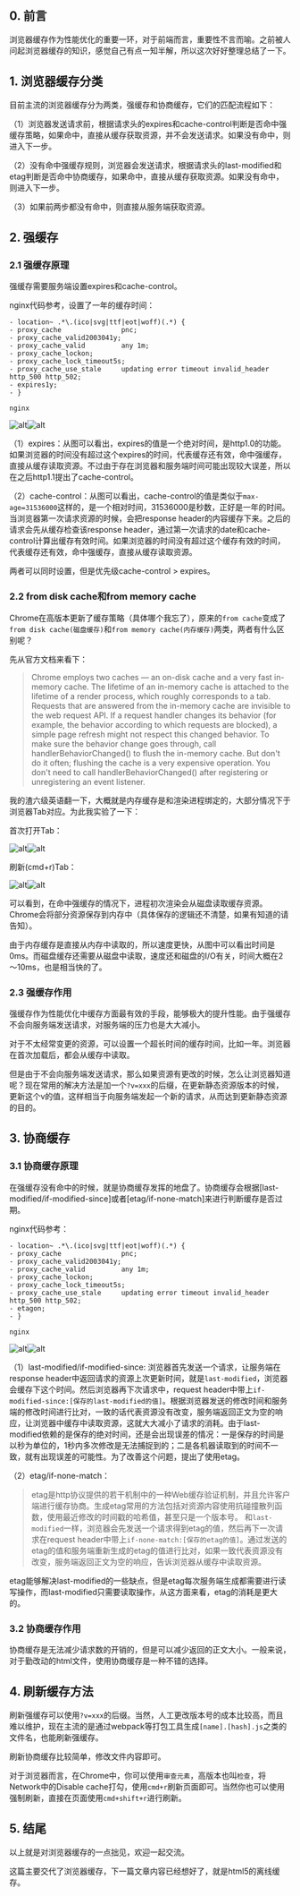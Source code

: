 ## 0. 前言

浏览器缓存作为性能优化的重要一环，对于前端而言，重要性不言而喻。之前被人问起浏览器缓存的知识，感觉自己有点一知半解，所以这次好好整理总结了一下。

## 1. 浏览器缓存分类

目前主流的浏览器缓存分为两类，强缓存和协商缓存，它们的匹配流程如下：

（1）浏览器发送请求前，根据请求头的expires和cache-control判断是否命中强缓存策略，如果命中，直接从缓存获取资源，并不会发送请求。如果没有命中，则进入下一步。

（2）没有命中强缓存规则，浏览器会发送请求，根据请求头的last-modified和etag判断是否命中协商缓存，如果命中，直接从缓存获取资源。如果没有命中，则进入下一步。

（3）如果前两步都没有命中，则直接从服务端获取资源。

## 2. 强缓存

### 2.1 强缓存原理

强缓存需要服务端设置expires和cache-control。

nginx代码参考，设置了一年的缓存时间：

    
    - location~ .*\.(ico|svg|ttf|eot|woff)(.*) {
    - proxy_cache               pnc;
    - proxy_cache_valid2003041y;
    - proxy_cache_valid         any 1m;
    - proxy_cache_lockon;
    - proxy_cache_lock_timeout5s;
    - proxy_cache_use_stale     updating error timeout invalid_header http_500 http_502;
    - expires1y;
    - }
    
    nginx

![alt](https://static.excaliburhan.com/blog/20170327/UQQrhatzWnpiKcjkBAR-Cwy5.jpeg)![alt](https://static.excaliburhan.com/blog/20170327/UQQrhatzWnpiKcjkBAR-Cwy5.jpeg)

（1）expires：从图可以看出，expires的值是一个绝对时间，是http1.0的功能。如果浏览器的时间没有超过这个expires的时间，代表缓存还有效，命中强缓存，直接从缓存读取资源。不过由于存在浏览器和服务端时间可能出现较大误差，所以在之后http1.1提出了cache-control。

（2）cache-control：从图可以看出，cache-control的值是类似于`max-age=31536000`这样的，是一个相对时间，31536000是秒数，正好是一年的时间。当浏览器第一次请求资源的时候，会把response header的内容缓存下来。之后的请求会先从缓存检查该response header，通过第一次请求的date和cache-control计算出缓存有效时间。如果浏览器的时间没有超过这个缓存有效的时间，代表缓存还有效，命中强缓存，直接从缓存读取资源。

两者可以同时设置，但是优先级cache-control > expires。

### 2.2 from disk cache和from memory cache

Chrome在高版本更新了缓存策略（具体哪个我忘了），原来的`from cache`变成了`from disk cache(磁盘缓存)`和`from memory cache(内存缓存)`两类，两者有什么区别呢？

先从官方文档来看下：

> Chrome employs two caches — an on-disk cache and a very fast in-memory cache. The lifetime of an in-memory cache is attached to the lifetime of a render process, which roughly corresponds to a tab. Requests that are answered from the in-memory cache are invisible to the web request API. If a request handler changes its behavior (for example, the behavior according to which requests are blocked), a simple page refresh might not respect this changed behavior. To make sure the behavior change goes through, call handlerBehaviorChanged() to flush the in-memory cache. But don't do it often; flushing the cache is a very expensive operation. You don't need to call handlerBehaviorChanged() after registering or unregistering an event listener.

我的渣六级英语翻一下，大概就是内存缓存是和渲染进程绑定的，大部分情况下于浏览器Tab对应。为此我实验了一下：

首次打开Tab：

![alt](https://static.excaliburhan.com/blog/20170327/wHYczt-esCaoSWimZ6JHWVhz.jpeg)![alt](https://static.excaliburhan.com/blog/20170327/wHYczt-esCaoSWimZ6JHWVhz.jpeg)

刷新(cmd+r)Tab：

![alt](https://static.excaliburhan.com/blog/20170327/BnoONl2XIQoNYvHCbK7O5-fW.jpeg)![alt](https://static.excaliburhan.com/blog/20170327/BnoONl2XIQoNYvHCbK7O5-fW.jpeg)

可以看到，在命中强缓存的情况下，进程初次渲染会从磁盘读取缓存资源。Chrome会将部分资源保存到内存中（具体保存的逻辑还不清楚，如果有知道的请告知）。

由于内存缓存是直接从内存中读取的，所以速度更快，从图中可以看出时间是0ms。而磁盘缓存还需要从磁盘中读取，速度还和磁盘的I/O有关，时间大概在2～10ms，也是相当快的了。

### 2.3 强缓存作用

强缓存作为性能优化中缓存方面最有效的手段，能够极大的提升性能。由于强缓存不会向服务端发送请求，对服务端的压力也是大大减小。

对于不太经常变更的资源，可以设置一个超长时间的缓存时间，比如一年。浏览器在首次加载后，都会从缓存中读取。

但是由于不会向服务端发送请求，那么如果资源有更改的时候，怎么让浏览器知道呢？现在常用的解决方法是加一个`?v=xxx`的后缀，在更新静态资源版本的时候，更新这个v的值，这样相当于向服务端发起一个新的请求，从而达到更新静态资源的目的。

## 3. 协商缓存

### 3.1 协商缓存原理

在强缓存没有命中的时候，就是协商缓存发挥的地盘了。协商缓存会根据[last-modified/if-modified-since]或者[etag/if-none-match]来进行判断缓存是否过期。

nginx代码参考：

    
    - location~ .*\.(ico|svg|ttf|eot|woff)(.*) {
    - proxy_cache               pnc;
    - proxy_cache_valid2003041y;
    - proxy_cache_valid         any 1m;
    - proxy_cache_lockon;
    - proxy_cache_lock_timeout5s;
    - proxy_cache_use_stale     updating error timeout invalid_header http_500 http_502;
    - etagon;
    - }
    
    nginx

![alt](https://static.excaliburhan.com/blog/20170327/CrDzh0AaGQw0SJNw714JjHRC.jpeg)![alt](https://static.excaliburhan.com/blog/20170327/CrDzh0AaGQw0SJNw714JjHRC.jpeg)

（1）last-modified/if-modified-since:
浏览器首先发送一个请求，让服务端在response header中返回请求的资源上次更新时间，就是`last-modified`，浏览器会缓存下这个时间。然后浏览器再下次请求中，request header中带上`if-modified-since:[保存的last-modified的值]`。根据浏览器发送的修改时间和服务端的修改时间进行比对，一致的话代表资源没有改变，服务端返回正文为空的响应，让浏览器中缓存中读取资源，这就大大减小了请求的消耗。由于last-modified依赖的是保存的绝对时间，还是会出现误差的情况：一是保存的时间是以秒为单位的，1秒内多次修改是无法捕捉到的；二是各机器读取到的时间不一致，就有出现误差的可能性。为了改善这个问题，提出了使用etag。

（2）etag/if-none-match：

> etag是http协议提供的若干机制中的一种Web缓存验证机制，并且允许客户端进行缓存协商。生成etag常用的方法包括对资源内容使用抗碰撞散列函数，使用最近修改的时间戳的哈希值，甚至只是一个版本号。
> 和`last-modified`一样，浏览器会先发送一个请求得到etag的值，然后再下一次请求在request header中带上`if-none-match:[保存的etag的值]`。通过发送的etag的值和服务端重新生成的etag的值进行比对，如果一致代表资源没有改变，服务端返回正文为空的响应，告诉浏览器从缓存中读取资源。

etag能够解决last-modified的一些缺点，但是etag每次服务端生成都需要进行读写操作，而last-modified只需要读取操作，从这方面来看，etag的消耗是更大的。

### 3.2 协商缓存作用

协商缓存是无法减少请求数的开销的，但是可以减少返回的正文大小。一般来说，对于勤改动的html文件，使用协商缓存是一种不错的选择。

## 4. 刷新缓存方法

刷新强缓存可以使用`?v=xxx`的后缀。当然，人工更改版本号的成本比较高，而且难以维护，现在主流的是通过webpack等打包工具生成`[name].[hash].js`之类的文件名，也能刷新强缓存。

刷新协商缓存比较简单，修改文件内容即可。

对于浏览器而言，在Chrome中，你可以使用`审查元素`，高版本也叫`检查`，将Network中的Disable cache打勾，使用`cmd+r`刷新页面即可。当然你也可以使用强制刷新，直接在页面使用`cmd+shift+r`进行刷新。

## 5. 结尾

以上就是对浏览器缓存的一点拙见，欢迎一起交流。

这篇主要交代了浏览器缓存，下一篇文章内容已经想好了，就是html5的离线缓存。